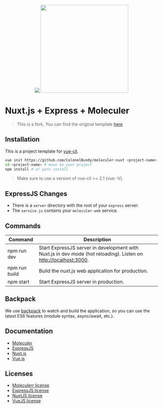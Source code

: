 <p align="center">
<img src="https://cloud.githubusercontent.com/assets/904724/22470179/b84f58d8-e7ce-11e6-995b-0933711ca566.png">
<img src="https://github.com/ice-services/moleculer/raw/master/docs/assets/logo.png" style="height: 289px;">
</p>

# Nuxt.js + Express + Moleculer
> This is a fork, You can find the original template [here](https://github.com/nuxt-community/express-template)

## Installation

This is a project template for [vue-cli](https://github.com/vuejs/vue-cli).

```bash
vue init https://github.com/ColonelBundy/moleculer-nuxt <project-name>
cd <project-name> # move to your project
npm install # or yarn install
```

> Make sure to use a version of vue-cli >= 2.1 (vue -V).

## ExpressJS Changes

- There is a  `server` directory with the root of your `express` server.
- The `service.js` contains your `moleculer-web` service.

## Commands

| Command | Description |
|---------|-------------|
| npm run dev | Start ExpressJS server in development with Nuxt.js in dev mode (hot reloading). Listen on [http://localhost:3000](http://localhost:3000). |
| npm run build | Build the nuxt.js web application for production. |
| npm start | Start ExpressJS server in production. |

## Backpack

We use [backpack](https://github.com/palmerhq/backpack) to watch and build the application, so you can use the latest ES6 features (module syntax, async/await, etc.).

## Documentation

- [Moleculer](http://moleculer.services/docs/)
- [ExpressJS](http://expressjs.com/en/guide/routing.html)
- [Nuxt.js](https://nuxtjs.org/guide/)
- [Vue.js](http://vuejs.org/guide/)

## Licenses
- [Moleculerr license](https://github.com/ice-services/moleculer/blob/master/LICENSE)
- [ExpressJS license](https://github.com/expressjs/express/blob/master/LICENSE)
- [NuxtJS license](https://github.com/nuxt/nuxt.js/blob/master/LICENSE.md)
- [VueJS license](https://github.com/vuejs/vue/blob/master/LICENSE)
